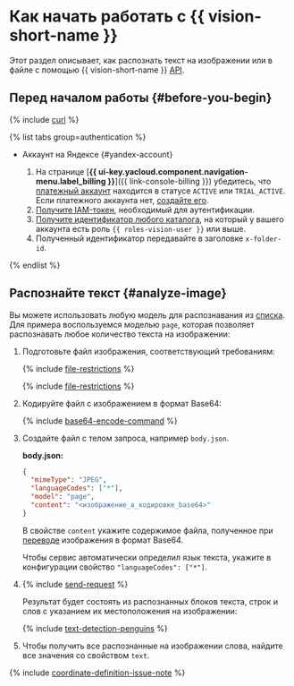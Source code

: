 # Как начать работать с {{ vision-short-name }}

Этот раздел описывает, как распознать текст на изображении или в файле с помощью {{ vision-short-name }} [API](../vision/ocr/api-ref/index.md).

## Перед началом работы {#before-you-begin}

{% include [curl](../_includes/curl.md) %}


{% list tabs group=authentication %}

- Аккаунт на Яндексе {#yandex-account}

  1. На странице [**{{ ui-key.yacloud.component.navigation-menu.label_billing }}**]({{ link-console-billing }}) убедитесь, что [платежный аккаунт](../billing/concepts/billing-account.md) находится в статусе `ACTIVE` или `TRIAL_ACTIVE`. Если платежного аккаунта нет, [создайте его](../billing/quickstart/index.md#create_billing_account).
  1. [Получите IAM-токен](../iam/operations/iam-token/create.md), необходимый для аутентификации.
  1. [Получите идентификатор любого каталога](../resource-manager/operations/folder/get-id.md), на который у вашего аккаунта есть роль `{{ roles-vision-user }}` или выше.
  1. Полученный идентификатор передавайте в заголовке `x-folder-id`.

{% endlist %}

## Распознайте текст {#analyze-image}

Вы можете использовать любую модель для распознавания из [списка](concepts/ocr/index.md#models). Для примера воспользуемся моделью `page`, которая позволяет распознавать любое количество текста на изображении:

1. Подготовьте файл изображения, соответствующий требованиям:

    {% include [file-restrictions](../_includes/vision/ocr-file-restrictions.md) %}

    {% include [file-restrictions](../_includes/vision/example-image.md) %}

1. Кодируйте файл с изображением в формат Base64:

    {% include [base64-encode-command](../_includes/vision/base64-encode-command.md) %}

1. Создайте файл с телом запроса, например `body.json`.

    **body.json:**
    ```json
    {
      "mimeType": "JPEG",
      "languageCodes": ["*"],
      "model": "page",
      "content": "<изображение_в_кодировке_base64>"
    }
    ```

    В свойстве `content` укажите содержимое файла, полученное при [переводе](./operations/base64-encode.md) изображения в формат Base64.
    
    Чтобы сервис автоматически определил язык текста, укажите в конфигурации свойство `"languageCodes": ["*"]`.


1. {% include [send-request](../_includes/vision/send-request_ocr.md) %}

    Результат будет состоять из распознанных блоков текста, строк и слов с указанием их местоположения на изображении:

    {% include [text-detection-penguins](../_includes/vision/text-detection-example.md) %}

1. Чтобы получить все распознанные на изображении слова, найдите все значения со свойством `text`.

{% include [coordinate-definition-issue-note](../_includes/vision/coordinate-definition-issue-note.md) %}
